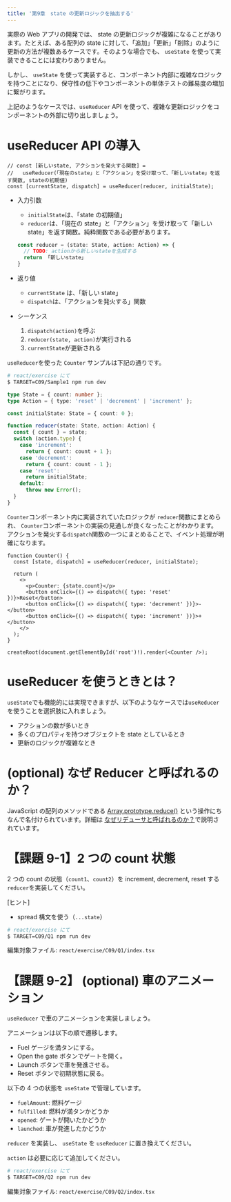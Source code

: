 ```yaml
---
title: '第9章　state の更新ロジックを抽出する'
---
```


実際の Web アプリの開発では、 state の更新ロジックが複雑になることがあります。たとえば、ある配列の state に対して、「追加」「更新」「削除」のように更新の方法が複数あるケースです。そのような場合でも、 `useState` を使って実装できることには変わりありません。

しかし、 `useState` を使って実装すると、コンポーネント内部に複雑なロジックを持つことになり、保守性の低下やコンポーネントの単体テストの難易度の増加に繋がります。

上記のようなケースでは、`useReducer` API を使って、複雑な更新ロジックをコンポーネントの外部に切り出しましょう。

# useReducer API の導入

```tsx
// const [新しいstate, アクションを発火する関数] =
//   useReducer(「現在のstate」と「アクション」を受け取って、「新しいstate」を返す関数, stateの初期値)
const [currentState, dispatch] = useReducer(reducer, initialState);
```

- 入力引数
  - `initialState`は、「state の初期値」
  - `reducer`は、「現在の state」と「アクション」を受け取って「新しい state」を返す関数。純粋関数である必要があります。
  ```typescript
  const reducer = (state: State, action: Action) => {
    // TODO: actionから新しいstateを生成する
    return 「新しいstate」
  }
  ```
- 返り値

  - `currentState` は、「新しい state」
  - `dispatch`は、「アクションを発火する」関数

- シーケンス
  1. `dispatch(action)`を呼ぶ
  2. `reducer(state, action)`が実行される
  3. `currentState`が更新される

`useReducer`を使った `Counter` サンプルは下記の通りです。

```bash
# react/exercise にて
$ TARGET=C09/Sample1 npm run dev
```

```typescript
type State = { count: number };
type Action = { type: 'reset' | 'decrement' | 'increment' };

const initialState: State = { count: 0 };

function reducer(state: State, action: Action) {
  const { count } = state;
  switch (action.type) {
    case 'increment':
      return { count: count + 1 };
    case 'decrement':
      return { count: count - 1 };
    case 'reset':
      return initialState;
    default:
      throw new Error();
  }
}
```

`Counter`コンポーネント内に実装されていたロジックが `reducer`関数にまとめられ、
`Counter`コンポーネントの実装の見通しが良くなったことがわかります。
アクションを発火する`dispatch`関数の一つにまとめることで、イベント処理が明確になります。

```tsx
function Counter() {
  const [state, dispatch] = useReducer(reducer, initialState);

  return (
    <>
      <p>Counter: {state.count}</p>
      <button onClick={() => dispatch({ type: 'reset' })}>Reset</button>
      <button onClick={() => dispatch({ type: 'decrement' })}>-</button>
      <button onClick={() => dispatch({ type: 'increment' })}>+</button>
    </>
  );
}

createRoot(document.getElementById('root')!).render(<Counter />);
```

# useReducer を使うときとは？

`useState`でも機能的には実現できますが、以下のようなケースでは`useReducer`を使うことを選択肢に入れましょう。

- アクションの数が多いとき
- 多くのプロパティを持つオブジェクトを state としているとき
- 更新のロジックが複雑なとき

# (optional) なぜ Reducer と呼ばれるのか？

JavaScript の配列のメソッドである [Array.prototype.reduce()](https://developer.mozilla.org/ja/docs/Web/JavaScript/Reference/Global_Objects/Array/reduce) という操作にちなんで名付けられています。詳細は [なぜリデューサと呼ばれるのか？](https://ja.react.dev/learn/extracting-state-logic-into-a-reducer#why-are-reducers-called-this-way)で説明されています。

# 【課題 9-1】2 つの count 状態

2 つの count の状態（`count1`、`count2`）を increment, decrement, reset する`reducer`を実装してください。

[ヒント]

- spread 構文を使う（`...state`）

```bash
# react/exercise にて
$ TARGET=C09/Q1 npm run dev
```

編集対象ファイル: `react/exercise/C09/Q1/index.tsx`

# 【課題 9-2】 (optional) 車のアニメーション

`useReducer` で車のアニメーションを実装しましょう。

アニメーションは以下の順で遷移します。

- Fuel ゲージを満タンにする。
- Open the gate ボタンでゲートを開く。
- Launch ボタンで車を発進させる。
- Reset ボタンで初期状態に戻る。

以下の 4 つの状態を `useState` で管理しています。

- `fuelAmount`: 燃料ゲージ
- `fulfilled`: 燃料が満タンかどうか
- `opened`: ゲートが開いたかどうか
- `launched`: 車が発進したかどうか

`reducer` を実装し、 `useState` を `useReducer` に置き換えてください。

`action` は必要に応じて追加してください。

```bash
# react/exercise にて
$ TARGET=C09/Q2 npm run dev
```

編集対象ファイル: `react/exercise/C09/Q2/index.tsx`
